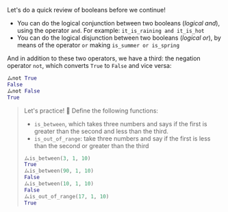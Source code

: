 Let's do a quick review of booleans before we continue!

* You can do the logical conjunction between two booleans (_logical and_), using the operator `and`. For example: `it_is_raining and it_is_hot`
* You can do the logical disjunction between two booleans (_logical or_), by means of the operator `or` making `is_summer or is_spring`

And in addition to these two operators, we have a third: the negation operator `not`, which converts `True` to `False` and vice versa:

```python
ムnot True
False
ムnot False
True
```

> Let's practice! :muscle: Define the following functions:
>
> * `is_between`, which takes three numbers and says if the first is greater than the second and less than the third.
> * `is_out_of_range`: take three numbers and say if the first is less than the second or greater than the third
>
> ```python
> ムis_between(3, 1, 10)
> True
> ムis_between(90, 1, 10)
> False
> ムis_between(10, 1, 10)
> False
> ムis_out_of_range(17, 1, 10)
> True
> ```
>